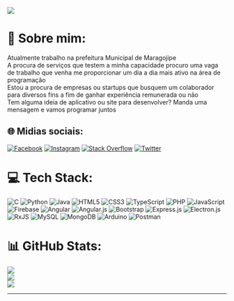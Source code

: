 
[![](https://visitcount.itsvg.in/api?id=atilamagalhaes4&icon=0&color=0)](https://visitcount.itsvg.in)

# 💫 Sobre mim:
Atualmente trabalho na prefeitura Municipal de Maragojipe<br>A procura de serviços que testem a minha capacidade procuro uma vaga de trabalho que venha me proporcionar um dia a dia mais ativo na área de programação<br>Estou a procura de empresas ou startups que busquem um colaborador para diversos fins a fim de ganhar experiência remunerada ou não<br>Tem alguma ideia de aplicativo ou site para desenvolver? Manda uma mensagem e vamos programar juntos


## 🌐 Midias sociais:
[![Facebook](https://img.shields.io/badge/Facebook-%231877F2.svg?logo=Facebook&logoColor=white)](https://facebook.com/atilamagalhaes4) [![Instagram](https://img.shields.io/badge/Instagram-%23E4405F.svg?logo=Instagram&logoColor=white)](https://instagram.com/atilamagalhaes4) [![Stack Overflow](https://img.shields.io/badge/-Stackoverflow-FE7A16?logo=stack-overflow&logoColor=white)](https://stackoverflow.com/users/315235) [![Twitter](https://img.shields.io/badge/Twitter-%231DA1F2.svg?logo=Twitter&logoColor=white)](https://twitter.com/MagalhaesAtila) 

# 💻 Tech Stack:
![C](https://img.shields.io/badge/c-%2300599C.svg?style=for-the-badge&logo=c&logoColor=white) ![Python](https://img.shields.io/badge/python-3670A0?style=for-the-badge&logo=python&logoColor=ffdd54) ![Java](https://img.shields.io/badge/java-%23ED8B00.svg?style=for-the-badge&logo=java&logoColor=white) ![HTML5](https://img.shields.io/badge/html5-%23E34F26.svg?style=for-the-badge&logo=html5&logoColor=white) ![CSS3](https://img.shields.io/badge/css3-%231572B6.svg?style=for-the-badge&logo=css3&logoColor=white) ![TypeScript](https://img.shields.io/badge/typescript-%23007ACC.svg?style=for-the-badge&logo=typescript&logoColor=white) ![PHP](https://img.shields.io/badge/php-%23777BB4.svg?style=for-the-badge&logo=php&logoColor=white) ![JavaScript](https://img.shields.io/badge/javascript-%23323330.svg?style=for-the-badge&logo=javascript&logoColor=%23F7DF1E) ![Firebase](https://img.shields.io/badge/firebase-%23039BE5.svg?style=for-the-badge&logo=firebase) ![Angular](https://img.shields.io/badge/angular-%23DD0031.svg?style=for-the-badge&logo=angular&logoColor=white) ![Angular.js](https://img.shields.io/badge/angular.js-%23E23237.svg?style=for-the-badge&logo=angularjs&logoColor=white) ![Bootstrap](https://img.shields.io/badge/bootstrap-%23563D7C.svg?style=for-the-badge&logo=bootstrap&logoColor=white) ![Express.js](https://img.shields.io/badge/express.js-%23404d59.svg?style=for-the-badge&logo=express&logoColor=%2361DAFB) ![Electron.js](https://img.shields.io/badge/Electron-191970?style=for-the-badge&logo=Electron&logoColor=white) ![RxJS](https://img.shields.io/badge/rxjs-%23B7178C.svg?style=for-the-badge&logo=reactivex&logoColor=white) ![MySQL](https://img.shields.io/badge/mysql-%2300f.svg?style=for-the-badge&logo=mysql&logoColor=white) ![MongoDB](https://img.shields.io/badge/MongoDB-%234ea94b.svg?style=for-the-badge&logo=mongodb&logoColor=white) ![Arduino](https://img.shields.io/badge/-Arduino-00979D?style=for-the-badge&logo=Arduino&logoColor=white) ![Postman](https://img.shields.io/badge/Postman-FF6C37?style=for-the-badge&logo=postman&logoColor=white)
# 📊 GitHub Stats:
![](https://github-readme-stats.vercel.app/api?username=atilamagalhaes4&theme=onedark&hide_border=false&include_all_commits=true&count_private=true)<br/>
![](https://github-readme-streak-stats.herokuapp.com/?user=atilamagalhaes4&theme=onedark&hide_border=false)<br/>
![](https://github-readme-stats.vercel.app/api/top-langs/?username=atilamagalhaes4&theme=onedark&hide_border=false&include_all_commits=true&count_private=true&layout=compact)

---

<!-- Proudly created with GPRM ( https://gprm.itsvg.in ) -->
